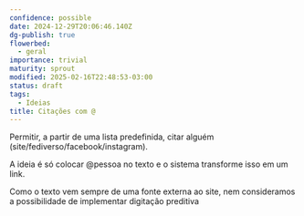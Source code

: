 ```yaml
---
confidence: possible
date: 2024-12-29T20:06:46.140Z
dg-publish: true
flowerbed:
  - geral
importance: trivial
maturity: sprout
modified: 2025-02-16T22:48:53-03:00
status: draft
tags:
  - Ideias
title: Citações com @
---
```


Permitir, a partir de uma lista predefinida, citar alguém (site/fediverso/facebook/instagram).

A ideia é só colocar @pessoa no texto e o sistema transforme isso em um link.

Como o texto vem sempre de uma fonte externa ao site, nem consideramos a possibilidade de implementar digitação preditiva

